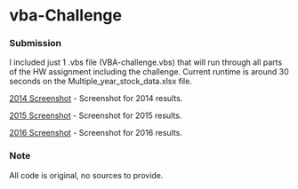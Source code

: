 # vba-Challenge

### Submission
I included just 1 .vbs file (VBA-challenge.vbs) that will run through all parts of the HW assignment including the challenge. Current runtime is around 30 seconds on the Multiple_year_stock_data.xlsx file.

[2014 Screenshot](Screenshots/2014_Screenshot.jpg) - Screenshot for 2014 results.

[2015 Screenshot](Screenshots/2015_Screenshot.jpg) - Screenshot for 2015 results.

[2016 Screenshot](Screenshots/2016_Screenshot.jpg) - Screenshot for 2016 results.


### Note
All code is original, no sources to provide.
